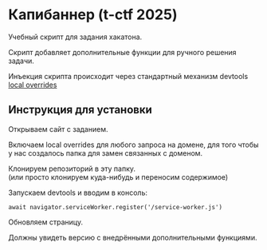 # Капибаннер (t-ctf 2025) #

Учебный скрипт для задания хакатона.

Скрипт добавляет дополнительные функции для ручного решения задачи.

Инъекция скрипта происходит через стандартный механизм devtools 
[local overrides](https://developer.chrome.com/docs/devtools/overrides?utm_source=devtools)

## Инструкция для установки ##

Открываем сайт с заданием.

Включаем local overrides для любого запроса на домене, для того чтобы у нас создалось папка для замен связанных с доменом.

Клонируем репозиторий в эту папку.\
(или просто клонируем куда-нибудь и переносим содержимое)

Запускаем devtools и вводим в консоль:
```
await navigator.serviceWorker.register('/service-worker.js')
```

Обновляем страницу.

Должны увидеть версию с внедрёнными дополнительными функциями.

